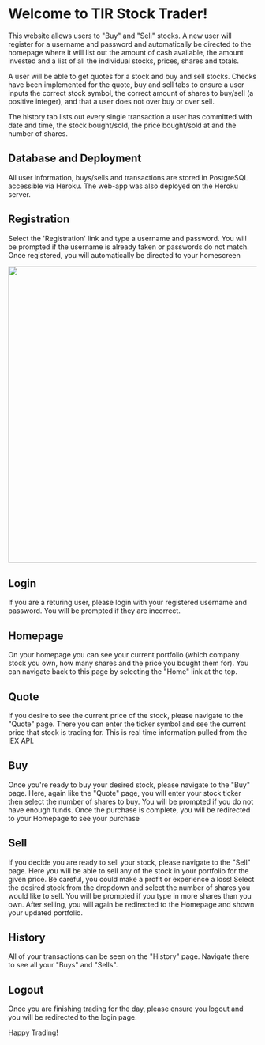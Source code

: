 # Welcome to TIR Stock Trader!
This website allows users to "Buy" and "Sell" stocks. A new user will register for a username and password
and automatically be directed to the homepage where it will list out the amount of cash available,
the amount invested and a list of all the individual stocks, prices, shares and totals.

A user will be able to get quotes for a stock and buy and sell stocks. Checks have been implemented for
the quote, buy and sell tabs to ensure a user inputs the correct stock symbol, the correct amount of shares
to buy/sell (a positive integer), and that a user does not over buy or over sell.

The history tab lists out every single transaction a user has committed with date and time, the stock bought/sold,
the price bought/sold at and the number of shares. 

## Database and Deployment
All user information, buys/sells and transactions are stored in PostgreSQL accessible via Heroku. The web-app was also deployed on the Heroku server.

## Registration
Select the 'Registration' link and type a username and password. You will be prompted if the username is already taken or passwords do not match. Once registered, you will automatically be directed to your homescreen

<img src="https://media.giphy.com/media/W2R7ZXuJVKL3UAiCTx/giphy.gif" width="600">

## Login
If you are a returing user, please login with your registered username and password. You will be prompted if they are incorrect.

## Homepage
On your homepage you can see your current portfolio (which company stock you own, how many shares and the price you bought them for). You can navigate back to this page by selecting the "Home" link at the top. 

## Quote
If you desire to see the current price of the stock, please navigate to the "Quote" page. There you can enter the ticker symbol and see the current price that stock is trading for. This is real time information pulled from the IEX API.

## Buy
Once you're ready to buy your desired stock, please navigate to the "Buy" page. Here, again like the "Quote" page, you will enter your stock ticker then select the number of shares to buy. You will be prompted if you do not have enough funds. Once the purchase is complete, you will be redirected to your Homepage to see your purchase

## Sell
If you decide you are ready to sell your stock, please navigate to the "Sell" page. Here you will be able to sell any of the stock in your portfolio for the given price. Be careful, you could make a profit or experience a loss! Select the desired stock from the dropdown and select the number of shares you would like to sell. You will be prompted if you type in more shares than you own. After selling, you will again be redirected to the Homepage and shown your updated portfolio. 

## History
All of your transactions can be seen on the "History" page. Navigate there to see all your "Buys" and "Sells".

## Logout
Once you are finishing trading for the day, please ensure you logout and you will be redirected to the login page.

Happy Trading! 
